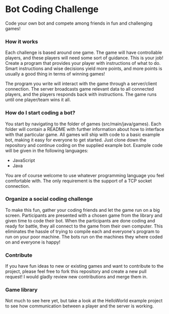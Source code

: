# Bot Coding Challenge
Code your own bot and compete among friends in fun and challenging games!

### How it works
Each challenge is based around one game. The game will have controllable players, and these players 
will need some sort of guidance. This is your job! Create a program that provides your player
with instructions of what to do. Smart instructions and wise decisions yield more points, and more 
points is usually a good thing in terms of winning games!

The program you write will interact with the game through a server/client connection. The server
broadcasts game relevant data to all connected players, and the players responds back with instructions. 
The game runs until one player/team wins it all.

### How do I start coding a bot?
You start by navigating to the folder of games (src/main/java/games). Each folder will contain
a README with further information about how to interface with that particular game. All games will
ship with code to a basic example bot, making it easy for everyone to get started. Just clone down 
the repository and continue coding on the supplied example bot. Example code will be given in the 
following languages:

* JavaScript
* Java

You are of course welcome to use whatever programming language you feel comfortable with. The only 
requirement is the support of a TCP socket connection.

### Organize a social coding challenge
To make this fun, gather your coding friends and let the game run on a big screen. Participants are 
presented with a chosen game from the library and given time to code their bot. When the participants 
are done coding and ready for battle, they all connect to the game from their own computer. This 
eliminates the hassle of trying to compile each and everyone's program to run on your poor machine. 
The bots run on the machines they where coded on and everyone is happy!

### Contribute
If you have fun ideas to new or existing games and want to contribute to the project, please feel free to 
fork this repository and create a new pull request! I would gladly review new contributions and merge
them in.

### Game library
Not much to see here yet, but take a look at the HelloWorld example project to see how communication
between a player and the server is working.


